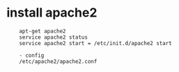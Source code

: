 # install apache2

        apt-get apache2
        service apache2 status
        service apache2 start = /etc/init.d/apache2 start

        - config
        /etc/apache2/apache2.conf
